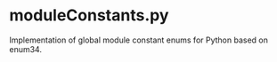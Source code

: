 moduleConstants.py
==================

Implementation of global module constant enums for Python based on enum34.
